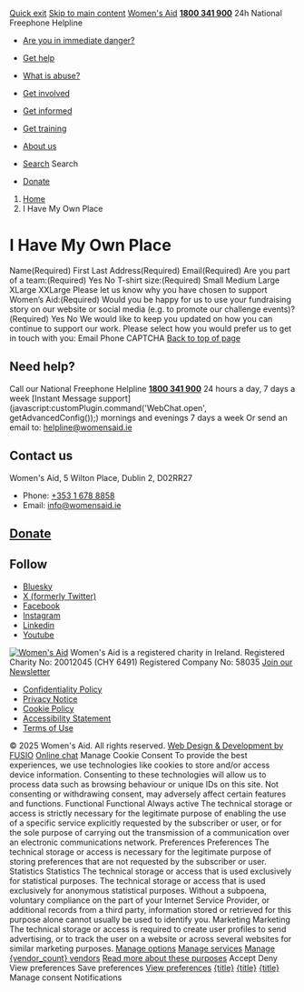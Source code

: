 [Quick exit](https://www.womensaid.ie/i-have-my-own-place/#exit)
[Skip to main content](https://www.womensaid.ie/i-have-my-own-place/#pagecontent "Skip to main content")
[Women's Aid](https://www.womensaid.ie/)
**[1800 341 900](tel:1800341900)** 24h National Freephone Helpline
  * [Are you in immediate danger?](https://www.womensaid.ie/are-you-in-immediate-danger/)
  * [Get help](https://www.womensaid.ie/get-help/)
  * [What is abuse?](https://www.womensaid.ie/what-is-abuse/)
  * [Get involved](https://www.womensaid.ie/get-involved/)
  * [Get informed](https://www.womensaid.ie/get-informed/)
  * [Get training](https://www.womensaid.ie/get-training/)
  * [About us](https://www.womensaid.ie/about-us/)


  * [Search](https://www.womensaid.ie/i-have-my-own-place/)
Search
  * [Donate](https://www.womensaid.ie/get-involved/donate/)


  1. [Home](https://www.womensaid.ie/)
  2. I Have My Own Place


# I Have My Own Place
Name(Required)
First Last
Address(Required)
Email(Required)
Are you part of a team:(Required)
Yes
No
T-shirt size:(Required)
Small
Medium
Large
XLarge
XXLarge
Please let us know why you have chosen to support Women’s Aid:(Required)
Would you be happy for us to use your fundraising story on our website or social media (e.g. to promote our challenge events)?(Required)
Yes
No
We would like to keep you updated on how you can continue to support our work. Please select how you would prefer us to get in touch with you:
Email
Phone
CAPTCHA
[Back to top of page](https://www.womensaid.ie/i-have-my-own-place/#top)
## Need help?
Call our National Freephone Helpline **[1800 341 900](tel:1800341900)** 24 hours a day, 7 days a week 
[Instant Message support](javascript:customPlugin.command\('WebChat.open', getAdvancedConfig\(\)\);) mornings and evenings 7 days a week
Or send an email to: helpline@womensaid.ie
## Contact us
Women's Aid, 5 Wilton Place, Dublin 2, D02RR27
  * Phone: [+353 1 678 8858](tel:+35316788858)
  * Email: info@womensaid.ie


## [Donate](https://www.womensaid.ie/get-involved/donate/)
## Follow
  * [Bluesky](https://bsky.app/profile/womensaidireland.bsky.social)
  * [X (formerly Twitter)](https://x.com/Womens_Aid)
  * [Facebook](https://www.facebook.com/womensaid.ie)
  * [Instagram](https://www.instagram.com/womens.aid)
  * [Linkedin](https://www.linkedin.com/company/women's-aid/)
  * [Youtube](https://www.youtube.com/@womensaidireland)


[![Women's Aid](https://www.womensaid.ie/app/themes/womensaidsage9/resources/assets/img/womens-aid-logo-white.svg)](https://www.womensaid.ie/i-have-my-own-place/)
Women's Aid is a registered charity in Ireland.
Registered Charity No: 20012045 (CHY 6491) Registered Company No: 58035
[Join our Newsletter](https://www.womensaid.ie/get-informed/news-events/newsletter/)
  * [Confidentiality Policy](https://www.womensaid.ie/about-us/compliance/confidentiality-policy/)
  * [Privacy Notice](https://www.womensaid.ie/about-us/compliance/privacy-notice/)
  * [Cookie Policy](https://www.womensaid.ie/about-us/compliance/cookie-policy/)
  * [Accessibility Statement](https://www.womensaid.ie/about-us/compliance/accessibility-statement/)
  * [Terms of Use](https://www.womensaid.ie/about-us/compliance/terms-of-use/)


© 2025 Women's Aid. All rights reserved. [Web Design & Development by FUSIO](https://www.fusio.net/?utm_source=WomensAid&utm_medium=Website&utm_campaign=ClientLinks)
[Online chat](https://www.womensaid.ie/i-have-my-own-place/#chat)
Manage Cookie Consent
To provide the best experiences, we use technologies like cookies to store and/or access device information. Consenting to these technologies will allow us to process data such as browsing behaviour or unique IDs on this site. Not consenting or withdrawing consent, may adversely affect certain features and functions.
Functional Functional Always active 
The technical storage or access is strictly necessary for the legitimate purpose of enabling the use of a specific service explicitly requested by the subscriber or user, or for the sole purpose of carrying out the transmission of a communication over an electronic communications network.
Preferences Preferences
The technical storage or access is necessary for the legitimate purpose of storing preferences that are not requested by the subscriber or user.
Statistics Statistics
The technical storage or access that is used exclusively for statistical purposes. The technical storage or access that is used exclusively for anonymous statistical purposes. Without a subpoena, voluntary compliance on the part of your Internet Service Provider, or additional records from a third party, information stored or retrieved for this purpose alone cannot usually be used to identify you.
Marketing Marketing
The technical storage or access is required to create user profiles to send advertising, or to track the user on a website or across several websites for similar marketing purposes.
[Manage options](https://www.womensaid.ie/i-have-my-own-place/) [Manage services](https://www.womensaid.ie/i-have-my-own-place/) [Manage {vendor_count} vendors](https://www.womensaid.ie/i-have-my-own-place/) [Read more about these purposes](https://cookiedatabase.org/tcf/purposes/)
Accept Deny View preferences Save preferences [View preferences](https://www.womensaid.ie/i-have-my-own-place/)
[{title}](https://www.womensaid.ie/i-have-my-own-place/) [{title}](https://www.womensaid.ie/i-have-my-own-place/) [{title}](https://www.womensaid.ie/i-have-my-own-place/)
Manage consent
Notifications
